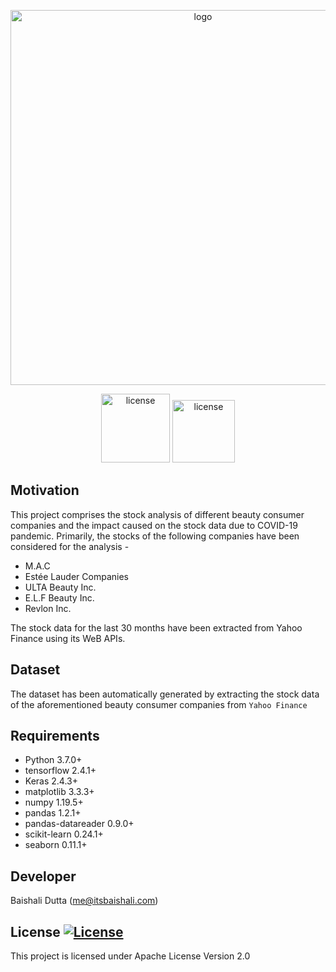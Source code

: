 <p align="center">
	<img width="600" alt="logo" src="https://user-images.githubusercontent.com/76659596/117782464-f2240f80-b241-11eb-9991-6d99fc5bc0f1.png">
</p>

<p align="center">
  <img width="110" alt="license" src="https://img.shields.io/badge/License-Apache-blue"/>
  <img width="100" alt="license" src="https://img.shields.io/badge/python-v3.7+-blue.svg"/>
</p>

## Motivation

This project comprises the stock analysis of different beauty consumer companies and the impact caused on the stock data due to COVID-19 pandemic. Primarily, the stocks of the following companies have been considered for the analysis -

* M.A.C
* Estée Lauder Companies
* ULTA Beauty Inc.
* E.L.F Beauty Inc.
* Revlon Inc.

The stock data for the last 30 months have been extracted from Yahoo Finance using its WeB APIs.

## Dataset

The dataset has been automatically generated by extracting the stock data of the aforementioned beauty consumer companies from `Yahoo Finance`

## Requirements

- Python 3.7.0+
- tensorflow 2.4.1+
- Keras 2.4.3+
- matplotlib 3.3.3+
- numpy 1.19.5+
- pandas 1.2.1+
- pandas-datareader 0.9.0+
- scikit-learn 0.24.1+
- seaborn 0.11.1+

## Developer

Baishali Dutta (<a href='mailto:me@itsbaishali.com'>me@itsbaishali.com</a>)

## License [![License](http://img.shields.io/badge/license-Apache-blue.svg)](https://www.apache.org/licenses/LICENSE-2.0)

This project is licensed under Apache License Version 2.0



